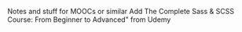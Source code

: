 Notes and stuff for MOOCs or similar
Add The Complete Sass & SCSS Course: From Beginner to Advanced"     from Udemy
